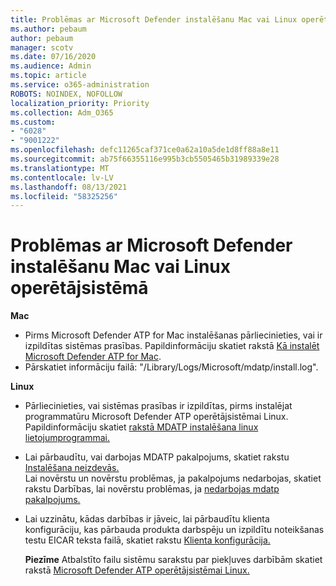 ```yaml
---
title: Problēmas ar Microsoft Defender instalēšanu Mac vai Linux operētājsistēmā
ms.author: pebaum
author: pebaum
manager: scotv
ms.date: 07/16/2020
ms.audience: Admin
ms.topic: article
ms.service: o365-administration
ROBOTS: NOINDEX, NOFOLLOW
localization_priority: Priority
ms.collection: Adm_O365
ms.custom:
- "6028"
- "9001222"
ms.openlocfilehash: defc11265caf371ce0a62a10a5de1d8ff88a8e11
ms.sourcegitcommit: ab75f66355116e995b3cb5505465b31989339e28
ms.translationtype: MT
ms.contentlocale: lv-LV
ms.lasthandoff: 08/13/2021
ms.locfileid: "58325256"
---
```

# <a name="issues-installing-microsoft-defender-on-mac-or-linux"></a>Problēmas ar Microsoft Defender instalēšanu Mac vai Linux operētājsistēmā

**Mac**

- Pirms Microsoft Defender ATP for Mac instalēšanas pārliecinieties, vai ir izpildītas sistēmas prasības. Papildinformāciju skatiet rakstā [Kā instalēt Microsoft Defender ATP for Mac](https://docs.microsoft.com/windows/security/threat-protection/microsoft-defender-atp/microsoft-defender-atp-mac#how-to-install-microsoft-defender-atp-for-mac).  
- Pārskatiet informāciju failā: "/Library/Logs/Microsoft/mdatp/install.log".

**Linux**

- Pārliecinieties, vai sistēmas prasības ir izpildītas, pirms instalējat programmatūru Microsoft Defender ATP operētājsistēmai Linux. Papildinformāciju skatiet [rakstā MDATP instalēšana linux lietojumprogrammai.](https://docs.microsoft.com/windows/security/threat-protection/microsoft-defender-atp/microsoft-defender-atp-linux#system-requirements) 
- Lai pārbaudītu, vai darbojas MDATP pakalpojums, skatiet rakstu [Instalēšana neizdevās.](https://docs.microsoft.com/windows/security/threat-protection/microsoft-defender-atp/linux-support-install#installation-failed)  
    Lai novērstu un novērstu problēmas, ja pakalpojums nedarbojas, skatiet rakstu Darbības, lai novērstu problēmas, ja [nedarbojas mdatp pakalpojums.](https://docs.microsoft.com/windows/security/threat-protection/microsoft-defender-atp/linux-support-install#steps-to-troubleshoot-if-mdatp-service-isnt-running)
- Lai uzzinātu, kādas darbības ir jāveic, lai pārbaudītu klienta konfigurāciju, kas pārbauda produkta darbspēju un izpildītu noteikšanas testu EICAR teksta failā, skatiet rakstu [Klienta konfigurācija.](https://docs.microsoft.com/windows/security/threat-protection/microsoft-defender-atp/linux-install-manually#client-configuration)  

    **Piezīme** Atbalstīto failu sistēmu sarakstu par piekļuves darbībām skatiet rakstā [Microsoft Defender ATP operētājsistēmai Linux.](https://docs.microsoft.com/windows/security/threat-protection/microsoft-defender-atp/microsoft-defender-atp-linux#system-requirements)